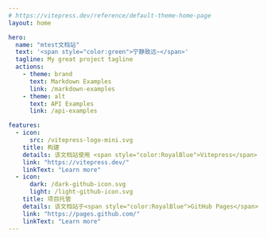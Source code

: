 ```yaml
---
# https://vitepress.dev/reference/default-theme-home-page
layout: home

hero:
  name: "mtest文档站"
  text: '<span style="color:green">宁静致远~</span>'
  tagline: My great project tagline
  actions:
    - theme: brand
      text: Markdown Examples
      link: /markdown-examples
    - theme: alt
      text: API Examples
      link: /api-examples

features:
  - icon:
      src: /vitepress-logo-mini.svg
    title: 构建
    details: 该文档站使用 <span style="color:RoyalBlue">Vitepress</span> 构建
    link: "https://vitepress.dev/"
    linkText: "Learn more"
  - icon:
      dark: /dark-github-icon.svg
      light: /light-github-icon.svg
    title: 项目托管
    details: 该文档站于<span style="color:RoyalBlue">GitHub Pages</span>部署。
    link: "https://pages.github.com/"
    linkText: "Learn more"
---
```


